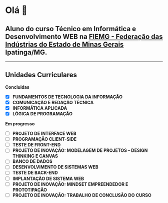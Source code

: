 # Olá 👋

## Aluno do curso **Técnico em Informática e Desenvolvimento WEB** na <b>[FIEMG - Federação das Indústrias do Estado de Minas Gerais](https://www.fiemg.com.br/) Ipatinga/MG</b>.

<hr>

## Unidades Curriculares
<b> Concluidas <b>
- [x]  FUNDAMENTOS DE TECNOLOGIA DA INFORMAÇÃO
- [x]  COMUNICAÇÃO E REDAÇÃO TÉCNICA
- [x]  INFORMÁTICA APLICADA
- [x]  LÓGICA DE PROGRAMAÇÃO

 <b> Em progresso <b>
- [ ]  PROJETO DE INTERFACE WEB
- [ ]  PROGRAMAÇÃO CLIENT-SIDE
- [ ]  TESTE DE FRONT-END
- [ ]  PROJETO DE INOVAÇÃO: MODELAGEM DE PROJETOS – DESIGN THINKING E CANVAS
- [ ]  BANCO DE DADOS
- [ ]  DESENVOLVIMENTO DE SISTEMAS WEB
- [ ]  TESTE DE BACK-END
- [ ]  IMPLANTAÇÃO DE SISTEMA WEB
- [ ]  PROJETO DE INOVAÇÃO: MINDSET EMPREENDEDOR E PROTOTIPAÇÃO
- [ ]  PROJETO DE INOVAÇÃO: TRABALHO DE CONCLUSÃO DO CURSO
<!--
<!--
**Almeidasete7/Almeidasete7** is a ✨ _special_ ✨ repository because its `README.md` (this file) appears on your GitHub profile.

Here are some ideas to get you started:

- 🔭 I’m currently working on ...
- 🌱 I’m currently learning ...
- 👯 I’m looking to collaborate on ...
- 🤔 I’m looking for help with ...
- 💬 Ask me about ...
- 📫 How to reach me: ...
- 😄 Pronouns: ...
- ⚡ Fun fact: ...
-->

